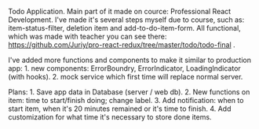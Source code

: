 Todo Application.
Main part of it made on cource: Professional React Development.
I've made it's several steps myself due to course, such as: item-status-filter, deletion item and add-to-do-item-form.
All functional, which was made with teacher you can see there: https://github.com/Juriy/pro-react-redux/tree/master/todo/todo-final .

I've added more functions and components to make it similar to production app:
    1. new components: ErrorBoundry, ErrorIndicator, LoadingIndicator (with hooks).
    2. mock service which first time will replace normal server. 


Plans:
    1. Save app data in Database (server / web db). 
    2. New functions on item: time to start/finish doing; change label.
    3. Add notification: when to start item, when it's 20 minutes remained or it's time to finish.
    4. Add customization for what time it's necessary to store done items.  